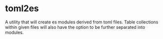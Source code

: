 # toml2es

A utility that will create es modules derived from toml files. Table collections within given files will also have the option to be further separated into modules.